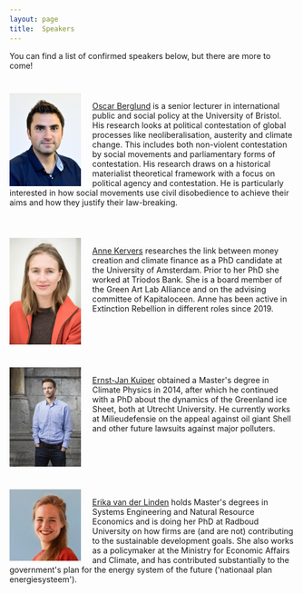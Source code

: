 ```yaml
---
layout: page
title:  Speakers
---
```


You can find a list of confirmed speakers below, but there are more to come!

<div style="overflow: hidden; margin-top: 40px;">
  <img style="float: left; margin-right: 20px;" src="/assets/image23/speakers/oscar.jpg" width="25%"/>
  <p><a href='https://twitter.com/berglund_oscar'>Oscar Berglund</a> is a senior lecturer in international public and social policy at the University of Bristol. His research looks at political contestation of global processes like neoliberalisation, austerity and climate change. This includes both non-violent contestation by social movements and parliamentary forms of contestation. His research draws on a historical materialist theoretical framework with a focus on political agency and contestation. He is particularly interested in how social movements use civil disobedience to achieve their aims and how they justify their law-breaking.</p>
</div>

<div style="overflow: hidden; margin-top: 40px;">
  <img style="float: left; margin-right: 20px;" src="/assets/image23/speakers/anne.jpg" width="25%"/>
  <p><a href='https://twitter.com/anne_kervers'>Anne Kervers</a> researches the link between money creation and climate finance as a PhD candidate at the University of Amsterdam. Prior to her PhD she worked at Triodos Bank. She is a board member of the Green Art Lab Alliance and on the advising committee of Kapitaloceen. Anne has been active in Extinction Rebellion in different roles since 2019.</p>
</div>


<div style="overflow: hidden; margin-top: 40px;">
  <img style="float: left; margin-right: 20px;" src="/assets/image23/speakers/ernst-jan.jpg" width="25%"/>
  <p><a href='https://twitter.com/ErnstKuiper'>Ernst-Jan Kuiper</a> obtained a Master's degree in Climate Physics in 2014, after which he continued with a PhD about the dynamics of the Greenland ice Sheet, both at Utrecht University. He currently works at Milieudefensie on the appeal against oil giant Shell and other future lawsuits against major polluters.</p>
</div>

<div style="overflow: hidden; margin-top: 40px;">
  <img style="float: left; margin-right: 20px;" src="/assets/image23/speakers/erika.jpg" width="25%"/>
  <p><a href='https://www.linkedin.com/in/erikavanderlinden'>Erika van der Linden</a> holds Master's degrees in Systems Engineering and Natural Resource Economics and is doing her PhD at Radboud University on how firms are (and are not) contributing to the sustainable development goals. She also works as a policymaker at the Ministry for Economic Affairs and Climate, and has contributed substantially to the government's plan for the energy system of the future ('nationaal plan energiesysteem').</p>
</div>